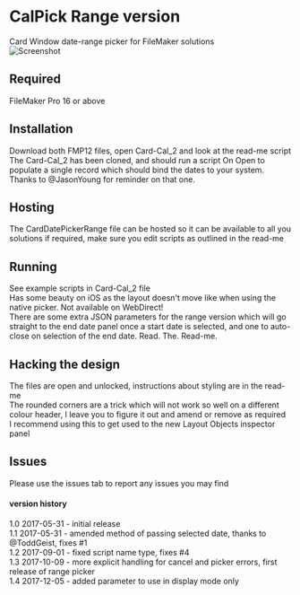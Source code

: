 # CalPick Range version
Card Window date-range picker for FileMaker solutions<br />
![Screenshot](https://user-images.githubusercontent.com/779522/31489427-836e321a-af38-11e7-846a-abdb2f2cfc57.jpg)

## Required
FileMaker Pro 16 or above

## Installation
Download both FMP12 files, open Card-Cal_2 and look at the read-me script
The Card-Cal_2 has been cloned, and should run a script On Open to populate a single record which should bind the dates to your system. Thanks to @JasonYoung for reminder on that one.

## Hosting
The CardDatePickerRange file can be hosted so it can be available to all you solutions if required, make sure you edit scripts as outlined in the read-me

## Running
See example scripts in Card-Cal_2 file<br />
Has some beauty on iOS as the layout doesn't move like when using the native picker. Not available on WebDirect!<br />
There are some extra JSON parameters for the range version which will go straight to the end date panel once a start date is selected, and one to auto-close on selection of the end date. Read. The. Read-me.

## Hacking the design
The files are open and unlocked, instructions about styling are in the read-me<br />
The rounded corners are a trick which will not work so well on a different colour header, I leave you to figure it out and amend or remove as required<br />
I recommend using this to get used to the new Layout Objects inspector panel

## Issues
Please use the issues tab to report any issues you may find

#### version history
1.0 2017-05-31 - initial release<br />
1.1 2017-05-31 - amended method of passing selected date, thanks to @ToddGeist, fixes #1<br />
1.2 2017-09-01 - fixed script name type, fixes #4<br />
1.3 2017-10-09 - more explicit handling for cancel and picker errors, first release of range picker<br />
1.4 2017-12-05 - added parameter to use in display mode only
